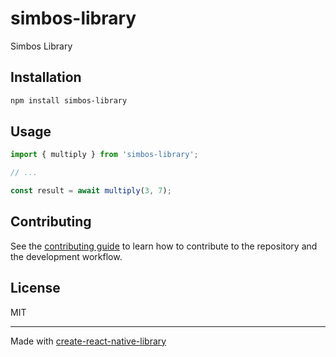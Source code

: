 # simbos-library

Simbos Library

## Installation

```sh
npm install simbos-library
```

## Usage

```js
import { multiply } from 'simbos-library';

// ...

const result = await multiply(3, 7);
```

## Contributing

See the [contributing guide](CONTRIBUTING.md) to learn how to contribute to the repository and the development workflow.

## License

MIT

---

Made with [create-react-native-library](https://github.com/callstack/react-native-builder-bob)

